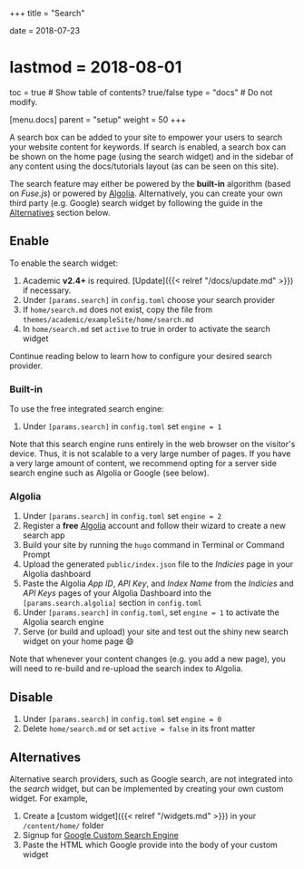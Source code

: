 +++
title = "Search"

date = 2018-07-23
# lastmod = 2018-08-01

toc = true  # Show table of contents? true/false
type = "docs"  # Do not modify.

[menu.docs]
  parent = "setup"
  weight = 50
+++

A search box can be added to your site to empower your users to search your website content for keywords. If search is enabled, a search box can be shown on the home page (using the search widget) and in the sidebar of any content using the docs/tutorials layout (as can be seen on this site).

The search feature may either be powered by the **built-in** algorithm (based on *Fuse.js*) or powered by [Algolia](https://www.algolia.com). Alternatively, you can create your own third party (e.g. Google) search widget by following the guide in the [Alternatives](#alternatives) section below.

## Enable

To enable the search widget:

1. Academic **v2.4+** is required. [Update]({{< relref "/docs/update.md" >}}) if necessary.
1. Under `[params.search]` in `config.toml` choose your search provider
1. If `home/search.md` does not exist, copy the file from `themes/academic/exampleSite/home/search.md`
1. In `home/search.md` set `active` to true in order to activate the search widget

Continue reading below to learn how to configure your desired search provider.

### Built-in

To use the free integrated search engine:

1. Under `[params.search]` in `config.toml` set `engine = 1`

Note that this search engine runs entirely in the web browser on the visitor's device. Thus, it is not scalable to a very large number of pages. If you have a very large amount of content, we recommend opting for a server side search engine such as Algolia or Google (see below).

### Algolia

1. Under `[params.search]` in `config.toml` set `engine = 2`
1. Register a **free** [Algolia](https://www.algolia.com) account and follow their wizard to create a new search app 
1. Build your site by running the `hugo` command in Terminal or Command Prompt
1. Upload the generated `public/index.json` file to the *Indicies* page in your Algolia dashboard
1. Paste the Algolia *App ID*, *API Key*, and *Index Name* from the *Indicies* and *API Keys* pages of your Algolia Dashboard into the `[params.search.algolia]` section in `config.toml`
1. Under `[params.search]` in `config.toml`, set `engine = 1` to activate the Algolia search engine
1. Serve (or build and upload) your site and test out the shiny new search widget on your home page :smile:

Note that whenever your content changes (e.g. you add a new page), you will need to re-build and re-upload the search index to Algolia.

## Disable

1. Under `[params.search]` in `config.toml` set `engine = 0`
1. Delete `home/search.md` or set `active = false` in its front matter


## Alternatives

Alternative search providers, such as Google search, are not integrated into the *search* widget, but can be implemented by creating your own custom widget. For example,

1. Create a [custom widget]({{< relref "/widgets.md" >}}) in your `/content/home/` folder
1. Signup for [Google Custom Search Engine](https://cse.google.com/cse/)
1. Paste the HTML which Google provide into the body of your custom widget
